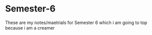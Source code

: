 # Semester-6
These are my notes/maetrials for Semester 6 which i am going to top because i am a creamer 
